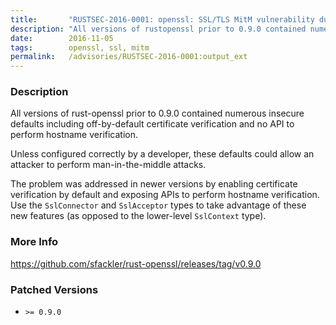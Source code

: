 ```yaml
---
title:       "RUSTSEC-2016-0001: openssl: SSL/TLS MitM vulnerability due to insecure defaults"
description: "All versions of rustopenssl prior to 0.9.0 contained numerous insecure defaults including offbydefault certificate verification and no API to perform hostname verification. Unless configured correctly by a developer, these defaults could allow an attacker to perform maninthemiddle attacks. The problem was addressed in newer versions by enabling certificate verification by default and exposing APIs to perform hostname verification. Use the SslConnector and SslAcceptor types to take advantage of these new features as opposed to the lowerlevel SslContext type."
date:        2016-11-05
tags:        openssl, ssl, mitm
permalink:   /advisories/RUSTSEC-2016-0001:output_ext
---
```


### Description

All versions of rust-openssl prior to 0.9.0 contained numerous insecure defaults
including off-by-default certificate verification and no API to perform hostname
verification.

Unless configured correctly by a developer, these defaults could allow an attacker
to perform man-in-the-middle attacks.

The problem was addressed in newer versions by enabling certificate verification
by default and exposing APIs to perform hostname verification. Use the
`SslConnector` and `SslAcceptor` types to take advantage of these new features
(as opposed to the lower-level `SslContext` type).

### More Info

<https://github.com/sfackler/rust-openssl/releases/tag/v0.9.0>

### Patched Versions

- `>= 0.9.0`

